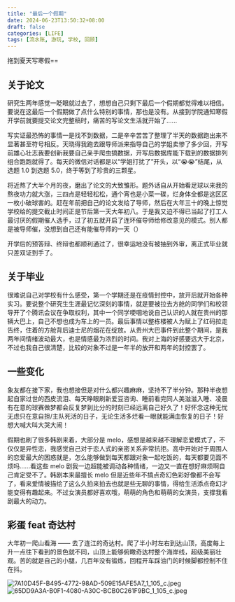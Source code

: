 ```yaml
---
title: "最后一个假期"
date: 2024-06-23T13:50:32+08:00
draft: false
categories: [LIFE]
tags: [流水账, 游玩, 学校, 回顾]
---
```


拖到夏天写寒假==

<!--more-->

## 关于论文

研究生两年感觉一眨眼就过去了，想想自己只剩下最后一个假期都觉得难以相信。要说在这最后一个假期做了点什么特别的事情，那也是没有。从接到学院通知寒假开学前就要提交论文完整稿时，痛苦的写论文生活就开始了......

写实证最恐怖的事情一是找不到数据，二是辛辛苦苦了整理了半天的数据跑出来不显著甚至符号相反。天晓得我跑去跟导师派来指导自己的学姐卖惨了多少回，开写前雄心壮志我要创新我要自己亲手爬虫搞数据，开写后数据库能下载到的数据排列组合跑跑就得了。每天的微信对话都是以“学姐打扰了”开头，以“😭😭”结尾，从选题 1.0 到选题 5.0，终于等到了珍贵的三颗星。

将近熬了大半个月的夜，磨出了论文的大致雏形。题外话自从开始看足球以来我的熬夜功力就大涨，三四点是轻轻松松，通个宵也是小菜一碟，烂身体全都是这区区一枚小破球害的。赶在年前把自己的论文发给了导师，然后在大年三十的晚上惊觉学校给的提交截止时间正是节后第一天大年初八。于是我又迫不得已当起了打工人最讨厌的假期催人选手，过了初五就开启了连环催导师给修改意见的模式。别人都是被导师催，没想到自己还有能催导师的一天（）

开学后的预答辩、终辩也都顺利通过了，很幸运地没有被抽到外审，离正式毕业就只差双证到手了。

## 关于毕业

很难说自己对学校有什么感受，第一个学期还是在疫情封控中，放开后就开始各种实习。要说整个研究生生涯最记忆深刻的事情，就是要被拉去方舱的同学们和校领导开了个腾讯会议在争取权利，其中一个同学哽咽地说自己认识的人就在贵州的那辆大巴上，自己不想也成为车上的一员。最后事情以整栋楼被人为赋上了红码拉走告终，住着的方舱背后迪士尼的烟花在绽放。从贵州大巴事件到此整个期间，是我两年间情绪波动最大，也是情感最为浓烈的时间。我对上海的好感要远大于北京，不过也我自己很清楚，比较的对象不过是一年半的放开和两年的封控罢了。

## 一些变化

象友都在接下家，我也想接但是对什么都兴趣麻麻，坚持不了半分钟。那种半夜想起自家过世的西皮流泪、每天睁眼刷新爱豆咨询、睡前看完同人美滋滋入睡、凌晨有在意的球赛做梦都会反复梦到比分的时刻已经远离自己好久了！好怀念这种无忧无虑只在意自担/主队死活的日子，无论生活多烂看一眼就能满血恢复的日子！好想大喊大叫大哭大闹！

假期也刷了很多韩剧来着，大部分是 melo，感想是越来越不理解恋爱模式了，不仅仅是异性恋，我感觉自己对于恋人式的亲密关系非常抗拒。高中开始对于周围人的恋爱最大的困惑就是，怎么能够做到每天都跟对象一起吃饭的，每天都要见面不烦吗......看这些 melo 剧我一边超能被调动各种情绪，一边又一直在想好麻烦啊自己肯定受不了。韩剧本来最擅长 melo 但是近些年不搞点奇幻色彩好像都不会写了，看来爱情被描绘了这么久拍来拍去也就是些无聊的事情，得给生活添点奇幻才能变得有趣起来。不过女演员都好喜欢哦，萌萌的角色和萌萌的女演员，支撑我看剧最大的动力。

## 彩蛋 feat 奇达村

大年初一爬山看海 —— 去了连江的奇达村。爬了半小时左右到达山顶，高度每上升一点往下看到的景色就不同，山顶上能够俯瞰奇达村整个海岸线，超级美丽壮观。苦的就是自己的小腿，几百年没有锻炼，回程开车踩油门的时候脚都控制不住在抖。

![7A10D45F-B495-4772-98AD-509E15AFE5A7_1_105_c.jpeg](https://s2.loli.net/2024/06/24/stqv83bl2z9LmQA.jpg)
![65DD9A3A-B0F1-4080-A30C-BCB0C261F9BC_1_105_c.jpeg](https://s2.loli.net/2024/06/24/WkjDPZucx7wiN6e.jpg)
